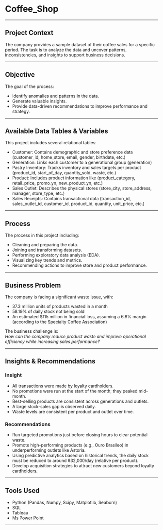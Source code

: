 # Coffee_Shop

---

## Project Context
The company provides a sample dataset of their coffee sales for a specific period. The task is to analyze the data and uncover patterns, inconsistencies, and insights to support business decisions.

---

## Objective
The goal of the process:
- Identify anomalies and patterns in the data.
- Generate valuable insights.
- Provide data-driven recommendations to improve performance and strategy.

---

## Available Data Tables & Variables
This project includes several relational tables:
- Customer: Contains demographic and store preference data (customer_id, home_store, email, gender, birthdate, etc.)
- Generation: Links each customer to a generational group (generation)
- Pastry Inventory: Tracks inventory and sales targets per product (product_id, start_of_day, quantity_sold, waste, etc.)
- Product: Includes product information like (product_category, retail_price, promo_yn, new_product_yn, etc.)
- Sales Outlet: Describes the physical stores (store_city, store_address, manager, store_type, etc.)
- Sales Receipts: Contains transactional data (transaction_id, sales_outlet_id, customer_id, product_id, quantity, unit_price, etc.)

---

## Process
The process in this project including:
- Cleaning and preparing the data.
- Joining and transforming datasets.
- Performing exploratory data analysis (EDA).
- Visualizing key trends and metrics.
- Recommending actions to improve store and product performance.

---

## Business Problem
The company is facing a significant waste issue, with:
- 37.3 million units of products wasted in a month
- 58.19% of daily stock not being sold
- An estimated $115 million in financial loss, assuming a 6.8% margin (according to the Specialty Coffee Association)

The business challenge is: <br/>
*How can the company reduce product waste and improve operational efficiency while increasing sales performance?*

---

## Insights & Recommendations
### Insight
- All transactions were made by loyalty cardholders.
- No promotions were run at the start of the month; they peaked mid-month.
- Best-selling products are consistent across generations and outlets.
- A large stock-sales gap is observed daily.
- Waste levels are consistent per product and outlet over time.
### Recommendations
- Run targeted promotions just before closing hours to clear potential waste.
- Promote high-performing products (e.g., Ouro Brasileo) in underperforming outlets like Astoria.
- Using predictive analytics based on historical trends, the daily stock must be reduced to around 632,000/day (relative per product). 
- Develop acquisition strategies to attract new customers beyond loyalty cardholders.

---

## Tools Used
- Python (Pandas, Numpy, Scipy, Matplotlib, Seaborn)
- SQL
- Tableau
- Ms Power Point

---
